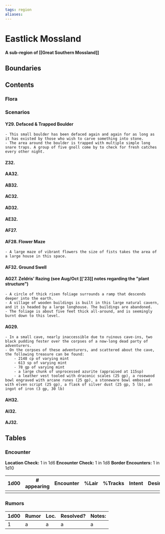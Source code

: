 ```yaml
---
tags: region
aliases:
---
```

# Eastlick Mossland
#### A sub-region of [[Great Southern Mossland]]
## Boundaries
## Contents
### Flora
### Scenarios
#### Y29. Defaced & Trapped Boulder
	- This small boulder has been defaced again and again for as long as it has existed by those who wish to carve something into stone.
	- The area around the boulder is trapped with multiple simple long snare traps. A group of five gnoll come by to check for fresh catches every other night.
#### Z32.
#### AA32.
#### AB32.
#### AC32.
#### AD32.
#### AE32.
#### AF27.
#### AF28. Flower Maze
	- A large maze of vibrant flowers the size of fists takes the area of a large house in this space.
####  AF32. Ground Swell
####  AG27. Zeldris' Razing (see Aug/Oct [['23]] notes regarding the "plant structure")
	- A circle of thick risen foliage surrounds a ramp that descends deeper into the earth.
	- A village of wooden buildings is built in this large natural cavern, and it is headed by a large longhouse. The buildings are abandoned.
	- The foliage is about five feet thick all-around, and is seemingly burnt down to this level.
####  AG29. 
	- In a small cave, nearly inaccessible due to ruinous cave-ins, two black pudding fester over the corpses of a now-long dead party of adventurers.
	- On the corpses of these adventurers, and scattered about the cave, the following treasure can be found:
		- 2148 cp of varying mint
		- 613 sp of varying mint
		- 78 gp of varying mint
		- a large chunk of unprocessed azurite (appraised at 115sp)
		- a leather vest tooled with draconic scales (25 gp), a rosewood bowl engraved with arcane runes (25 gp), a stoneware bowl embossed with elven script (25 gp), a flask of silver dust (25 gp, 5 lb), an ingot of iron (3 gp, 30 lb)
#### AH32.
#### AI32.
#### AJ32.

## Tables
### Encounter
**Location Check:** 1 in 1d6
**Encounter Check:** 1 in 1d8
**Border Encounters:** 1 in 1d10


| 1d00 | # appearing | Encounter | %Lair | %Tracks | Intent | Desire |
| ---- | ----------- | --------- | ----- | ------- | ------ | ------ |
|      |             |           |       |         |        |        |

### Rumors
| 1d00 | Rumor | Loc. | Resolved? | Notes: |
|------|-------|------|-----------|--------|
| 1    | a     | a    | a         | a      |